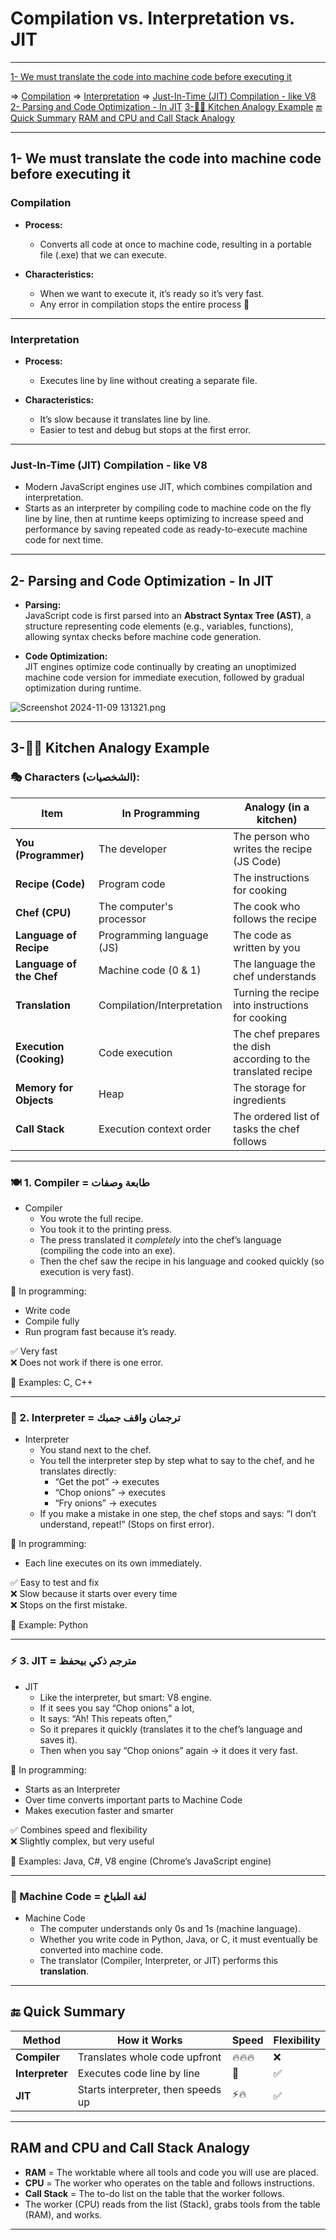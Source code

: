 # Compilation vs. Interpretation vs. JIT

---

[1- We must translate the code into machine code before executing it](#1--we-must-translate-the-code-into-machine-code-before-executing-it)

=> [Compilation](#compilation)
=> [Interpretation](#interpretation)
=> [Just-In-Time (JIT) Compilation - like V8](#just-in-time-jit-compilation---like-v8)
[2- Parsing and Code Optimization - In JIT](#2--parsing-and-code-optimization---in-jit)
[3-🧑‍🍳 Kitchen Analogy Example](#3--kitchen-analogy-example)
[🔚 Quick Summary](#-quick-summary)
[RAM and CPU and Call Stack Analogy](#ram-and-cpu-and-call-stack-analogyadd)

---

## 1- We must translate the code into machine code before executing it

### Compilation

- **Process:**

  - Converts all code at once to machine code, resulting in a portable file (.exe) that we can execute.

- **Characteristics:**
  - When we want to execute it, it’s ready so it’s very fast.
  - Any error in compilation stops the entire process 👿

---

### Interpretation

- **Process:**

  - Executes line by line without creating a separate file.

- **Characteristics:**
  - It’s slow because it translates line by line.
  - Easier to test and debug but stops at the first error.

---

### Just-In-Time (JIT) Compilation - like V8

- Modern JavaScript engines use JIT, which combines compilation and interpretation.
- Starts as an interpreter by compiling code to machine code on the fly line by line, then at runtime keeps optimizing to increase speed and performance by saving repeated code as ready-to-execute machine code for next time.

---

## 2- Parsing and Code Optimization - In JIT

- **Parsing:**  
  JavaScript code is first parsed into an **Abstract Syntax Tree (AST)**, a structure representing code elements (e.g., variables, functions), allowing syntax checks before machine code generation.

- **Code Optimization:**  
  JIT engines optimize code continually by creating an unoptimized machine code version for immediate execution, followed by gradual optimization during runtime.

![Screenshot 2024-11-09 131321.png](https://prod-files-secure.s3.us-west-2.amazonaws.com/5cefd5f8-1137-4451-8689-bc393362ca2c/2540ff77-2879-4fe4-be33-a6c65feaa7d2/Screenshot_2024-11-09_131321.png)

---

## 3-🧑‍🍳 Kitchen Analogy Example

### 🎭 Characters (الشخصيات):

| Item                     | In Programming             | Analogy (in a kitchen)                                        |
| ------------------------ | -------------------------- | ------------------------------------------------------------- |
| **You (Programmer)**     | The developer              | The person who writes the recipe (JS Code)                    |
| **Recipe (Code)**        | Program code               | The instructions for cooking                                  |
| **Chef (CPU)**           | The computer's processor   | The cook who follows the recipe                               |
| **Language of Recipe**   | Programming language (JS)  | The code as written by you                                    |
| **Language of the Chef** | Machine code (0 & 1)       | The language the chef understands                             |
| **Translation**          | Compilation/Interpretation | Turning the recipe into instructions for cooking              |
| **Execution (Cooking)**  | Code execution             | The chef prepares the dish according to the translated recipe |
| **Memory for Objects**   | Heap                       | The storage for ingredients                                   |
| **Call Stack**           | Execution context order    | The ordered list of tasks the chef follows                    |

---

### 🍽️ 1. **Compiler = طابعة وصفات**

- Compiler
  - You wrote the full recipe.
  - You took it to the printing press.
  - The press translated it _completely_ into the chef’s language (compiling the code into an exe).
  - Then the chef saw the recipe in his language and cooked quickly (so execution is very fast).

🧠 In programming:

- Write code
- Compile fully
- Run program fast because it’s ready.

✅ Very fast  
❌ Does not work if there is one error.

🧪 Examples: C, C++

---

### 🔁 2. **Interpreter = ترجمان واقف جمبك**

- Interpreter
  - You stand next to the chef.
  - You tell the interpreter step by step what to say to the chef, and he translates directly:
    - “Get the pot” → executes
    - “Chop onions” → executes
    - “Fry onions” → executes
  - If you make a mistake in one step, the chef stops and says: “I don’t understand, repeat!” (Stops on first error).

🧠 In programming:

- Each line executes on its own immediately.

✅ Easy to test and fix  
❌ Slow because it starts over every time  
❌ Stops on the first mistake.

🧪 Example: Python

---

### ⚡ 3. **JIT = مترجم ذكي بيحفظ**

- JIT
  - Like the interpreter, but smart: V8 engine.
  - If it sees you say “Chop onions” a lot,
  - It says: “Ah! This repeats often,”
  - So it prepares it quickly (translates it to the chef’s language and saves it).
  - Then when you say “Chop onions” again → it does it very fast.

🧠 In programming:

- Starts as an Interpreter
- Over time converts important parts to Machine Code
- Makes execution faster and smarter

✅ Combines speed and flexibility  
❌ Slightly complex, but very useful

🧪 Examples: Java, C#, V8 engine (Chrome’s JavaScript engine)

---

### 🧠 Machine Code = لغة الطباخ

- Machine Code
  - The computer understands only 0s and 1s (machine language).
  - Whether you write code in Python, Java, or C, it must eventually be converted into machine code.
  - The translator (Compiler, Interpreter, or JIT) performs this **translation**.

---

## 🔚 Quick Summary

| Method          | How it Works                       | Speed  | Flexibility |
| --------------- | ---------------------------------- | ------ | ----------- |
| **Compiler**    | Translates whole code upfront      | 🔥🔥🔥 | ❌          |
| **Interpreter** | Executes code line by line         | 🐢     | ✅          |
| **JIT**         | Starts interpreter, then speeds up | ⚡🔥   | ✅          |

---

## RAM and CPU and Call Stack Analogy

- **RAM** = The worktable where all tools and code you will use are placed.
- **CPU** = The worker who operates on the table and follows instructions.
- **Call Stack** = The to-do list on the table that the worker follows.
- The worker (CPU) reads from the list (Stack), grabs tools from the table (RAM), and works.

---
